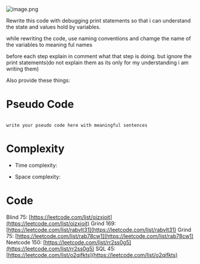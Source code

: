 ![image.png](https://assets.leetcode.com/users/images/7ab42412-aaee-4fdc-baa7-15dc5e7c9fc2_1703340919.4830198.png)

Rewrite this code with debugging print statements so that i can understand the state and values hold by variables.

while rewriting the code, use naming conventions and chamge the name of the variables to meaning ful names

before each step explain in comment what that step is doing. but ignore the print statements(do not explain them as its only for my understanding i am writing them)

Also provide these things:

# Pseudo Code

```

write your pseudo code here with meaningful sentences

```

# Complexity

- Time complexity:

<!-- Add your time complexity here, e.g. $$O(n)$$-->

- Space complexity:

<!-- Add your space complexity here, e.g. $$O(n)$$-->

# Code

Blind 75: [https://leetcode.com/list/oizxjoit](https://leetcode.com/list/oizxjoit)
Grind 169: [https://leetcode.com/list/rabvlt31](https://leetcode.com/list/rabvlt31)
Grind 75: [https://leetcode.com/list/rab78cw1](https://leetcode.com/list/rab78cw1)
Neetcode 150: [https://leetcode.com/list/rr2ss0g5](https://leetcode.com/list/rr2ss0g5)
SQL 45: [https://leetcode.com/list/o2qifkts](https://leetcode.com/list/o2qifkts)
